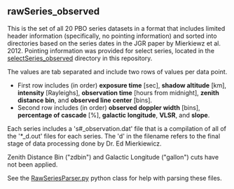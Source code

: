 ## rawSeries_observed
This is the set of all 20 PBO series datasets in a format that includes limited header information (specifically, no pointing information) and sorted into directories based on the series dates in the JGR paper by Mierkiewz et al. 2012. Pointing information was provided for select series, located in the [selectSeries_observed] directory in this repository.

The values are tab separated and include two rows of values per data point.
* First row includes (in order) __exposure time__ [sec], __shadow altitude__ [km], __intensity__ [Rayleighs], __observation time__ [hours from midnight], __zenith distance bin__, and __observed line center__ [bins].
* Second row includes (in order) __observed doppler width__ [bins], __percentage of cascade__ [%], __galactic longitude__, __VLSR__, and __slope__.

Each series includes a 's#_observation.dat' file that is a compilation of all of the '*_d.out' files for each series. The 'd' in the filename refers to the final stage of data processing done by Dr. Ed Mierkiewicz. 

Zenith Distance Bin ("zdbin") and Galactic Longitude ("gallon") cuts have not been applied.

See the [RawSeriesParser.py] python class for help with parsing these files.

[selectSeries_observed]: ../selectSeries_observed/
[RawSeriesParser.py]: RawSeriesParser.py
